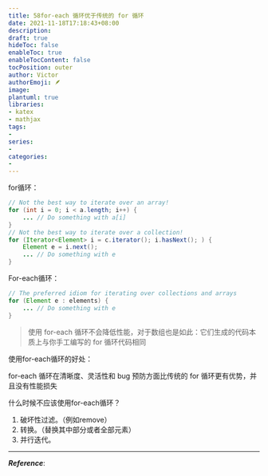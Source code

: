 ```yaml
---
title: 58for-each 循环优于传统的 for 循环
date: 2021-11-18T17:18:43+08:00
description:
draft: true
hideToc: false
enableToc: true
enableTocContent: false
tocPosition: outer
author: Victor
authorEmoji: 🪶
image:
plantuml: true
libraries:
- katex
- mathjax
tags:
-
series:
-
categories:
-
---
```




for循环：

```java
// Not the best way to iterate over an array!
for (int i = 0; i < a.length; i++) {
    ... // Do something with a[i]
}
// Not the best way to iterate over a collection!
for (Iterator<Element> i = c.iterator(); i.hasNext(); ) {
    Element e = i.next();
    ... // Do something with e
}
```



For-each循环：

```java
// The preferred idiom for iterating over collections and arrays
for (Element e : elements) {
    ... // Do something with e
}
```



> 使用 for-each 循环不会降低性能，对于数组也是如此：它们生成的代码本质上与你手工编写的 for 循环代码相同





使用for-each循环的好处：

for-each 循环在清晰度、灵活性和 bug 预防方面比传统的 for 循环更有优势，并且没有性能损失



什么时候不应该使用for-each循环？

1. 破坏性过滤。（例如remove）
2. 转换。（替换其中部分或者全部元素）
3. 并行迭代。





---

***Reference***:


